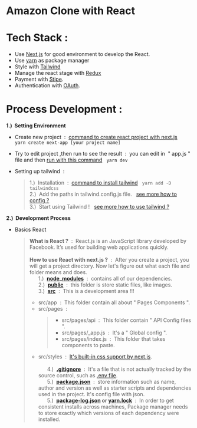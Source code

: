 
# Amazon Clone  with  React


# Tech Stack :
- Use [Next.js](https://nextjs.org/)
 for good environment to develop the React.
- Use [yarn](https://yarnpkg.com/) as package manager
- Style with [Tailwind](https://tailwindcss.com/)
- Manage the react stage with [Redux](https://redux.js.org/) 
- Payment with [Stipe](https://stripe.com/th?utm_campaign=TH_EN_Search_Brand_Stripe_EXA-19299490305&utm_medium=cpc&utm_source=google&ad_content=642259720785&utm_term=stripe&utm_matchtype=e&utm_adposition=&utm_device=c&gclid=CjwKCAjwrpOiBhBVEiwA_473dNm946BkVTaoyvevJWoPcIbhuEWviRKjK4cu3KJ5OKZyMyr-AK2YgBoCYb0QAvD_BwE).
- Authentication with [OAuth](https://oauth.net/2/).


# Process Development : 
**1.) &nbsp;Setting  Environment**

-   Create new project &nbsp;:&nbsp; [command to create react project with next.js](https://nextjs.org/docs/getting-started) &nbsp; ``` yarn create next-app [your project name] ```
-   Try to edit project ,then run to see the result 
    &nbsp;:&nbsp; you can edit in &nbsp;" app.js "&nbsp; file and then [run with this command](https://nextjs.org/docs/getting-started) &nbsp; ``` yarn dev ```
-   Setting up tailwind &nbsp;: 

    >   1.) &nbsp;Installation &nbsp;:&nbsp; [command to install tailwind](https://tailwindcss.com/docs/installation) &nbsp; ``` yarn add -D tailwindcss ```<br/>
    >   2.) &nbsp;Add the paths in tailwind.config.js file. &nbsp; [see more how to config ?](https://tailwindcss.com/docs/installation)<br/> 
    >   3.) &nbsp;Start using Tailwind ! &nbsp; [see more how to use tailwind ?](https://tailwindcss.com/docs/installation)<br/> 

  **2.) &nbsp;Development  Process** 
-   Basics React 
    >   **What is React ?** &nbsp;:&nbsp; React.js is an JavaScript library developed by Facebook. It’s used for building web applications quickly. <br/><br/>
    >   **How to use React with next.js ?** &nbsp;:&nbsp; After you create a project, you will get a project directory. Now let's figure out what each file and folder  means and does.      
    >   &nbsp;&nbsp;&nbsp;&nbsp;&nbsp; 1.)&nbsp; **[node_modules](https://www.freecodecamp.org/news/get-started-with-react-for-beginners/)** &nbsp;:&nbsp; contains all of our dependencies.<br/>
    >   &nbsp;&nbsp;&nbsp;&nbsp;&nbsp; 2.)&nbsp; **[public](https://nextjs.org/docs/basic-features/static-file-serving)** &nbsp;:&nbsp; this folder is store static files, like images.<br/>
    >   &nbsp;&nbsp;&nbsp;&nbsp;&nbsp; 3.)&nbsp; **[src](https://nextjs.org/docs/advanced-features/src-directory)** &nbsp;:&nbsp; This is a development area !!! <br/>
    >   - src/app &nbsp;:&nbsp; This folder contain all about " Pages Components ".
    >   - src/pages &nbsp;:&nbsp; 
    >     > * src/pages/api &nbsp;:&nbsp; This folder contain " API Config files ".<br/> 
    >     > * src/pages/_app.js &nbsp;:&nbsp; It's a " Global config ".<br/>
    >     > * src/pages/index.js &nbsp;:&nbsp; This folder that takes components to paste.<br/>
    >   - src/styles &nbsp;:&nbsp; [It's built-in css support by next.js](https://nextjs.org/docs/basic-features/built-in-css-support).<br/>   
    >   &nbsp;&nbsp;&nbsp;&nbsp;&nbsp; 4.)&nbsp; **[.gitignore](https://www.freecodecamp.org/news/get-started-with-react-for-beginners/)** &nbsp;:&nbsp;  It's a file that is not actually tracked by the source control, such as [.env file](https://blog.bitsrc.io/a-gentle-introduction-to-env-files-9ad424cc5ff4). <br/>
    >   &nbsp;&nbsp;&nbsp;&nbsp;&nbsp; 5.)&nbsp; **[package.json](https://dev.to/codergirl1991/what-is-create-react-app-part-2-packagejsonreadme-nodemodules-1bh9)** &nbsp;:&nbsp; store information such as name, author and version  as well as starter scripts and dependencies  used in the project. It's config file with json.<br/>
    >   &nbsp;&nbsp;&nbsp;&nbsp;&nbsp; 5.)&nbsp; **[package-log.json](https://docs.npmjs.com/cli/v9/configuring-npm/package-lock-json) or [yarn.lock](https://classic.yarnpkg.com/lang/en/docs/yarn-lock/)** &nbsp;:&nbsp; In order to get consistent installs across machines, Package manager needs to store exactly which versions of each dependency were installed. <br/>
   
    










